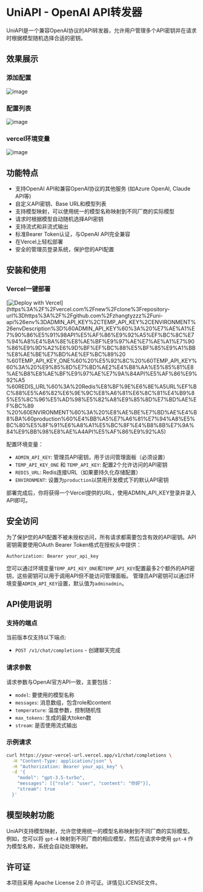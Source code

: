 # UniAPI - OpenAI API转发器

UniAPI是一个兼容OpenAI协议的API转发器，允许用户管理多个API密钥并在请求时根据模型随机选择合适的密钥。

## 效果展示
### 添加配置
![image](https://github.com/user-attachments/assets/297461f8-1d4a-40ab-9e36-ae7a1da3dae7)
### 配置列表
![image](https://github.com/user-attachments/assets/bb9d3bef-da29-467f-b722-2287aa570c08)
### vercel环境变量
![image](https://github.com/user-attachments/assets/6e9fc577-e8c2-4693-a677-614b7328b0ed)



## 功能特点

- 支持OpenAI API和兼容OpenAI协议的其他服务 (如Azure OpenAI, Claude API等)
- 自定义API密钥、Base URL和模型列表
- 支持模型映射，可以使用统一的模型名称映射到不同厂商的实际模型
- 请求时根据模型自动随机选择API密钥
- 支持流式和非流式输出
- 标准Bearer Token认证，与OpenAI API完全兼容
- 在Vercel上轻松部署
- 安全的管理员登录系统，保护您的API配置

## 安装和使用


### Vercel一键部署
[![Deploy with Vercel](https://vercel.com/button)](https%3A%2F%2Fvercel.com%2Fnew%2Fclone%3Frepository-url%3Dhttps%3A%2F%2Fgithub.com%2Fzhangtyzzz%2Funi-api%26env%3DADMIN_API_KEY%2CTEMP_API_KEY%2CENVIRONMENT%26envDescription%3D%60ADMIN_API_KEY%60%3A%20%E7%AE%A1%E7%90%86%E5%91%98API%E5%AF%86%E9%92%A5%EF%BC%8C%E7%94%A8%E4%BA%8E%E8%AE%BF%E9%97%AE%E7%AE%A1%E7%90%86%E9%9D%A2%E6%9D%BF%EF%BC%88%E5%BF%85%E9%A1%BB%E8%AE%BE%E7%BD%AE%EF%BC%89%20
%60TEMP_API_KEY_ONE%60%20%E5%92%8C%20%60TEMP_API_KEY%60%3A%20%E9%85%8D%E7%BD%AE2%E4%B8%AA%E5%85%81%E8%AE%B8%E8%AE%BF%E9%97%AE%E7%9A%84API%E5%AF%86%E9%92%A5
%60REDIS_URL%60%3A%20Redis%E8%BF%9E%E6%8E%A5URL%EF%BC%88%E5%A6%82%E6%9E%9C%E8%A6%81%E6%8C%81%E4%B9%85%E5%8C%96%E5%AD%98%E5%82%A8%E9%85%8D%E7%BD%AE%EF%BC%89
%20%60ENVIRONMENT%60%3A%20%E8%AE%BE%E7%BD%AE%E4%B8%BA%60production%60%E4%BB%A5%E7%A6%81%E7%94%A8%E5%BC%80%E5%8F%91%E6%A8%A1%E5%BC%8F%E4%B8%8B%E7%9A%84%E9%BB%98%E8%AE%A4API%E5%AF%86%E9%92%A5)

配置环境变量：
   - `ADMIN_API_KEY`: 管理员API密钥，用于访问管理面板（必须设置）
   - `TEMP_API_KEY_ONE` 和 `TEMP_API_KEY`: 配置2个允许访问的API密钥
   - `REDIS_URL`: Redis连接URL（如果要持久化存储配置）
   - `ENVIRONMENT`: 设置为`production`以禁用开发模式下的默认API密钥

部署完成后，你将获得一个Vercel提供的URL，使用ADMIN_API_KEY登录并录入API即可。

## 安全访问

为了保护您的API配置不被未授权访问，所有请求都需要包含有效的API密钥。API密钥需要使用OAuth Bearer Token格式在授权头中提供：

```
Authorization: Bearer your_api_key
```

您可以通过环境变量`TEMP_API_KEY_ONE`和`TEMP_API_KEY`配置最多2个额外的API密钥，这些密钥可以用于调用API但不能访问管理面板。
管理员API密钥可以通过环境变量`ADMIN_API_KEY`设置，默认值为`adminadmin`。

## API使用说明

### 支持的端点

当前版本仅支持以下端点:
- `POST /v1/chat/completions` - 创建聊天完成

### 请求参数

请求参数与OpenAI官方API一致，主要包括：
- `model`: 要使用的模型名称
- `messages`: 消息数组，包含role和content
- `temperature`: 温度参数，控制随机性
- `max_tokens`: 生成的最大token数
- `stream`: 是否使用流式输出

### 示例请求

```bash
curl https://your-vercel-url.vercel.app/v1/chat/completions \
  -H "Content-Type: application/json" \
  -H "Authorization: Bearer your_api_key" \
  -d '{
    "model": "gpt-3.5-turbo",
    "messages": [{"role": "user", "content": "你好"}],
    "stream": true
  }'
```

## 模型映射功能

UniAPI支持模型映射，允许您使用统一的模型名称映射到不同厂商的实际模型。例如，您可以将 `gpt-4` 映射到不同厂商的相应模型，然后在请求中使用 `gpt-4` 作为模型名称，系统会自动处理映射。

## 许可证

本项目采用 Apache License 2.0 许可证。详情见LICENSE文件。
